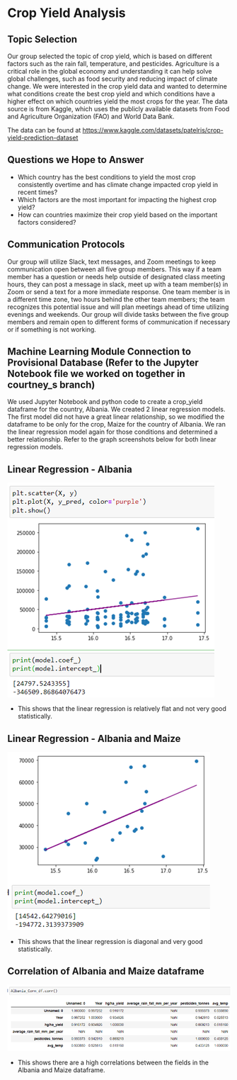 # Crop Yield Analysis

## Topic Selection

Our group selected the topic of crop yield, which is based on different factors such as the rain fall, temperature, and pesticides. Agriculture is a critical role in the global economy and understanding it can help solve global challenges, such as food security and reducing impact of climate change. We were interested in the crop yield data and wanted to determine what conditions create the best crop yield and which conditions have a higher effect on which countries yield the most crops for the year. The data source is from Kaggle, which uses the publicly available datasets from Food and Agriculture Organization (FAO) and World Data Bank.

The data can be found at https://www.kaggle.com/datasets/patelris/crop-yield-prediction-dataset

## Questions we Hope to Answer
- Which country has the best conditions to yield the most crop consistently overtime and has climate change impacted crop yield in recent times?
- Which factors are the most important for impacting the highest crop yield?
- How can countries maximize their crop yield based on the important factors considered?

## Communication Protocols
Our group will utilize Slack, text messages, and Zoom meetings to keep communication open between all five group members. This way if a team member has a question or needs help outside of designated class meeting hours, they can post a message in slack, meet up with a team member(s) in Zoom or send a text for a more immediate response. One team member is in a different time zone, two hours behind the other team members; the team recognizes this potential issue and will plan meetings ahead of time utilizing evenings and weekends. Our group will divide tasks between the five group members and remain open to different forms of communication if necessary or if something is not working.

## Machine Learning Module Connection to Provisional Database (Refer to the Jupyter Notebook file we worked on together in courtney_s branch)
We used Jupyter Notebook and python code to create a crop_yield dataframe for the country, Albania. We created 2 linear regression models. The first model did not have a great linear relationship, so we modified the dataframe to be only for the crop, Maize for the country of Albania. We ran the linear regression model again for those conditions and determined a better relationship. Refer to the graph screenshots below for both linear regression models.

## Linear Regression - Albania
![Image](https://github.com/emaynard10/Crop_Yield_Analysis/blob/courtney_s/screenshot_images/Linear_Regression_Albania.png)
- This shows that the linear regression is relatively flat and not very good statistically.

## Linear Regression - Albania and Maize
![Image](https://github.com/emaynard10/Crop_Yield_Analysis/blob/courtney_s/screenshot_images/Linear_Regression_Albania_Corn.png)
- This shows that the linear regression is diagonal and very good statistically.

## Correlation of Albania and Maize dataframe
![Image](https://github.com/emaynard10/Crop_Yield_Analysis/blob/courtney_s/screenshot_images/Corr_Albania_Corn.png)
- This shows there are a high correlations between the fields in the Albania and Maize dataframe.
